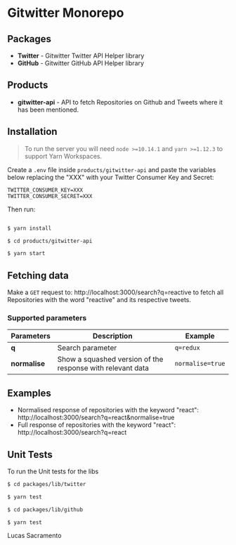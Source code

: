 # Gitwitter Monorepo

## Packages
- **Twitter** - Gitwitter Twitter API Helper library
- **GitHub** - Gitwitter GitHub API Helper library

## Products
- **gitwitter-api** - API to fetch Repositories on Github and Tweets where it has been mentioned.

## Installation
> To run the server you will need `node >=10.14.1` and `yarn >=1.12.3` to support Yarn Workspaces.

Create a `.env` file inside `products/gitwitter-api` and paste the variables below replacing the "XXX" with your Twitter Consumer Key and Secret: 
```
TWITTER_CONSUMER_KEY=XXX
TWITTER_CONSUMER_SECRET=XXX
```
Then run: 
```sh

$ yarn install

$ cd products/gitwitter-api

$ yarn start

```
## Fetching data
Make a `GET` request to: http://localhost:3000/search?q=reactive to fetch all Repositories with the word "reactive" and its respective tweets.
 ### Supported parameters
| Parameters               |Description                          |Example                         |
|----------------|-------------------------------|-----------------------------|
| **q** |Search parameter             |`q=redux`            |
|**normalise**          |Show a squashed version of the response with relevant data           |`normalise=true`            

## Examples
- Normalised response of repositories with the keyword "react": http://localhost:3000/search?q=react&normalise=true
- Full response of repositories with the keyword "react": http://localhost:3000/search?q=react

## Unit Tests
To run the Unit tests for the libs
```sh
$ cd packages/lib/twitter 

$ yarn test

```
```sh
$ cd packages/lib/github 

$ yarn test

```
Lucas Sacramento
